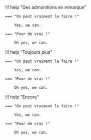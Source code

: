 !!! help "Des admonitions en remarque"

    === "On peut vraiment le faire !"

        Yes, we can.

    === "Pour de vrai !"

        Oh yes, we can.

!!! help "Toujours plus"

    === "On peut vraiment le faire !"

        Yes, we can.

    === "Pour de vrai !"

        Oh yes, we can.

!!! help "Encore"

    === "On peut vraiment le faire !"

        Yes, we can.

    === "Pour de vrai !"

        Oh yes, we can.